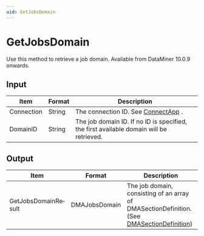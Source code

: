 ```yaml
---
uid: GetJobsDomain
---
```


# GetJobsDomain

Use this method to retrieve a job domain. Available from DataMiner 10.0.9 onwards.

## Input

| Item       | Format | Description                                                                             |
|------------|--------|-----------------------------------------------------------------------------------------|
| Connection | String | The connection ID. See [ConnectApp](xref:ConnectApp) .                                    |
| DomainID   | String | The job domain ID. If no ID is specified, the first available domain will be retrieved. |

## Output

| Item                 | Format        | Description                                                                                                                                    |
|----------------------|---------------|------------------------------------------------------------------------------------------------------------------------------------------------|
| GetJobsDomainRe­sult | DMAJobsDomain | The job domain, consisting of an array of DMASectionDefinition. (See [DMASectionDefinition](xref:DMASectionDefinition)) |

